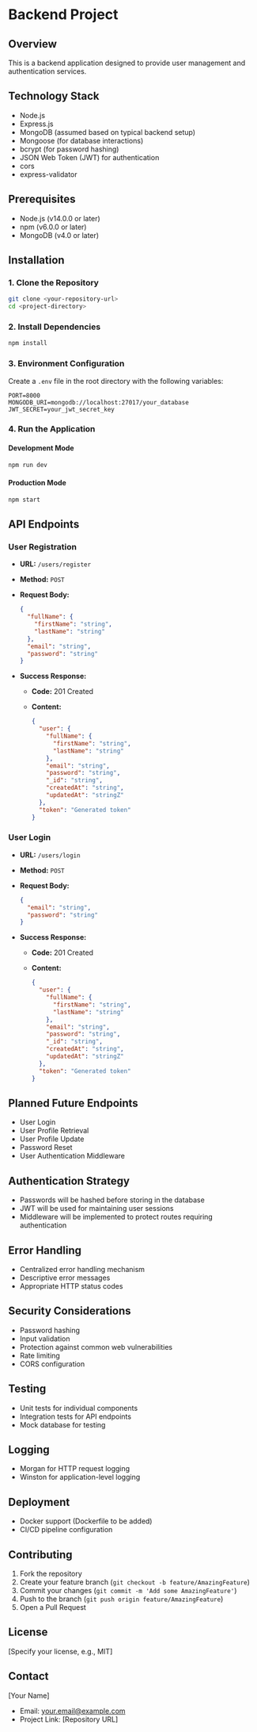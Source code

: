 # Backend Project

## Overview

This is a backend application designed to provide user management and authentication services.

## Technology Stack

- Node.js
- Express.js
- MongoDB (assumed based on typical backend setup)
- Mongoose (for database interactions)
- bcrypt (for password hashing)
- JSON Web Token (JWT) for authentication
- cors
- express-validator

## Prerequisites

- Node.js (v14.0.0 or later)
- npm (v6.0.0 or later)
- MongoDB (v4.0 or later)

## Installation

### 1. Clone the Repository

```bash
git clone <your-repository-url>
cd <project-directory>
```

### 2. Install Dependencies

```bash
npm install
```

### 3. Environment Configuration

Create a `.env` file in the root directory with the following variables:

```
PORT=8000
MONGODB_URI=mongodb://localhost:27017/your_database
JWT_SECRET=your_jwt_secret_key
```

### 4. Run the Application

#### Development Mode

```bash
npm run dev
```

#### Production Mode

```bash
npm start
```

## API Endpoints

### User Registration

- **URL:** `/users/register`
- **Method:** `POST`
- **Request Body:**
  ```json
  {
    "fullName": {
      "firstName": "string",
      "lastName": "string"
    },
    "email": "string",
    "password": "string"
  }
  ```
- **Success Response:**

  - **Code:** 201 Created
  - **Content:**

    ```json
    {
      "user": {
        "fullName": {
          "firstName": "string",
          "lastName": "string"
        },
        "email": "string",
        "password": "string",
        "_id": "string",
        "createdAt": "string",
        "updatedAt": "stringZ"
      },
      "token": "Generated token"
    }
    ```

### User Login

- **URL:** `/users/login`
- **Method:** `POST`
- **Request Body:**
  ```json
  {
    "email": "string",
    "password": "string"
  }
  ```
- **Success Response:**

  - **Code:** 201 Created
  - **Content:**

    ```json
    {
      "user": {
        "fullName": {
          "firstName": "string",
          "lastName": "string"
        },
        "email": "string",
        "password": "string",
        "_id": "string",
        "createdAt": "string",
        "updatedAt": "stringZ"
      },
      "token": "Generated token"
    }
    ```

## Planned Future Endpoints

- User Login
- User Profile Retrieval
- User Profile Update
- Password Reset
- User Authentication Middleware

## Authentication Strategy

- Passwords will be hashed before storing in the database
- JWT will be used for maintaining user sessions
- Middleware will be implemented to protect routes requiring authentication

## Error Handling

- Centralized error handling mechanism
- Descriptive error messages
- Appropriate HTTP status codes

## Security Considerations

- Password hashing
- Input validation
- Protection against common web vulnerabilities
- Rate limiting
- CORS configuration

## Testing

- Unit tests for individual components
- Integration tests for API endpoints
- Mock database for testing

## Logging

- Morgan for HTTP request logging
- Winston for application-level logging

## Deployment

- Docker support (Dockerfile to be added)
- CI/CD pipeline configuration

## Contributing

1. Fork the repository
2. Create your feature branch (`git checkout -b feature/AmazingFeature`)
3. Commit your changes (`git commit -m 'Add some AmazingFeature'`)
4. Push to the branch (`git push origin feature/AmazingFeature`)
5. Open a Pull Request

## License

[Specify your license, e.g., MIT]

## Contact

[Your Name]

- Email: your.email@example.com
- Project Link: [Repository URL]
